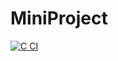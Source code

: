 # MiniProject
[![C CI](https://github.com/MohdHusainKhan/MiniProject/blob/main/.github/workflows/main.yml/badge.svg)](https://github.com/MohdHusainKhan/MiniProject/blob/main/.github/workflows/main.yml)

